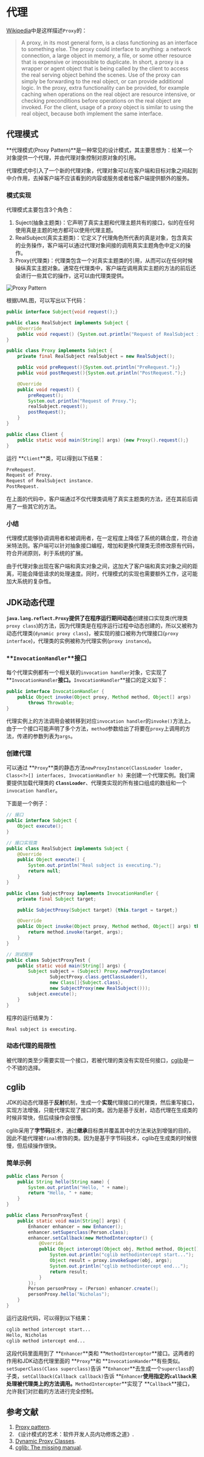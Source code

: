 # 代理
[Wikipedia](https://en.wikipedia.org/wiki/Proxy_pattern#Java)中是这样描述`Proxy`的：
> A proxy, in its most general form, is a class functioning as an interface to something else. The proxy could interface to anything: a network connection, a large object in memory, a file, or some other resource that is expensive or impossible to duplicate. In short, a proxy is a wrapper or agent object that is being called by the client to access the real serving object behind the scenes. Use of the proxy can simply be forwarding to the real object, or can provide additional logic. In the proxy, extra functionality can be provided, for example caching when operations on the real object are resource intensive, or checking preconditions before operations on the real object are invoked. For the client, usage of a proxy object is similar to using the real object, because both implement the same interface.

## 代理模式
**代理模式(Proxy Pattern)**是一种常见的设计模式，其主要思想为：给某一个对象提供一个代理，并由代理对象控制对原对象的引用。

代理模式中引入了一个新的代理对象，代理对象可以在客户端和目标对象之间起到中介作用，去掉客户端不应该看到的内容或服务或者给客户端提供额外的服务。

### 模式实现
代理模式主要包含3个角色：
1. Suject(抽象主题类)：它声明了真实主题和代理主题共有的接口，似的在任何使用真是主题的地方都可以使用代理主题。
2. RealSubject(真实主题类)：它定义了代理角色所代表的真是对象，包含真实的业务操作，客户端可以通过代理对象间接的调用真实主题角色中定义的操作。
3. Proxy(代理类)：代理类包含一个对真实主题类的引用，从而可以在任何时候操纵真实主题对象。通常在代理类中，客户端在调用真实主题的方法的前后还会进行一些其它的操作，这可以由代理类提供。

![Proxy Pattern](images/proxy-pattern.jpg)

根据UML图，可以写出以下代码：
```Java
public interface Subject{void request();}

public class RealSubject implements Subject {
    @Override
    public void request() {System.out.println("Request of RealSubject instance.");}
}

public class Proxy implements Subject {
    private final RealSubject realSubject = new RealSubject();

    public void preRequest(){System.out.println("PreRequest.");}
    public void postRequest(){System.out.println("PostRequest.");}

    @Override
    public void request() {
        preRequest();
        System.out.println("Request of Proxy.");
        realSubject.request();
        postRequest();
    }
}

public class Client {
    public static void main(String[] args) {new Proxy().request();}
}
```
运行 **`Client`**类，可以得到以下结果：
```txt
PreRequest.
Request of Proxy.
Request of RealSubject instance.
PostRequest.
```
在上面的代码中，客户端通过不仅代理类调用了真实主题类的方法，还在其前后调用了一些其它的方法。

### 小结
代理模式能够协调调用者和被调用者，在一定程度上降低了系统的耦合度，符合迪米特法则。客户端可以针对抽象接口编程，增加和更换代理类无须修改原有代码，符合开闭原则，利于系统的扩展。

由于代理对象出现在客户端和真实对象之间，这加大了客户端和真实对象之间的距离，可能会降低请求的处理速度。同时，代理模式的实现也需要额外工作，这可能加大系统的复杂性。

## JDK动态代理
**`java.lang.reflect.Proxy`**提供了在程序运行期间**动态**创建接口实现类(代理类`proxy class`)的方法，因为代理类是在程序运行过程中动态创建的，所以又被称为动态代理类(`dynamic proxy class`)，被实现的接口被称为代理接口(`proxy interface`)，代理类的实例被称为代理实例(`proxy instance`)。

### **`InvocationHandler`**接口
每个代理实例都有一个相关联的`invocation handler`对象，它实现了 **`InvocationHandler`**接口。**`InvocationHandler`**接口的定义如下：
```Java
public interface InvocationHandler {
    public Object invoke(Object proxy, Method method, Object[] args)
        throws Throwable;
}
```
代理实例上的方法调用会被转移到对应`invocation handler`的`invoke()`方法上。
由于一个接口可能声明了多个方法，`method`参数给出了将要在`proxy`上调用的方法，传递的参数列表为`args`。

### 创建代理
可以通过 **`Proxy`**类的静态方法`newProxyInstance(ClassLoader loader, Class<?>[] interfaces, InvocationHandler h) `来创建一个代理实例。我们需要提供加载代理类的 **`ClassLoader`**、代理类实现的所有接口组成的数组和一个`invocation handler`。

下面是一个例子：
```Java
// 接口
public interface Subject {
    Object execute();
}

// 接口实现类
public class RealSubject implements Subject {
    @Override
    public Object execute() {
        System.out.println("Real subject is executing.");
        return null;
    }
}

public class SubjectProxy implements InvocationHandler {
    private final Subject target;

    public SubjectProxy(Subject target) {this.target = target;}

    @Override
    public Object invoke(Object proxy, Method method, Object[] args) throws Throwable {
        return method.invoke(target, args);
    }
}

// 测试程序
public class SubjectProxyTest {
    public static void main(String[] args) {
        Subject subject = (Subject) Proxy.newProxyInstance(
                SubjectProxy.class.getClassLoader(),
                new Class[]{Subject.class},
                new SubjectProxy(new RealSubject()));
        subject.execute();
    }
}
```
程序的运行结果为：
```txt
Real subject is executing.
```

### 动态代理的局限性
被代理的类至少需要实现一个接口，若被代理的类没有实现任何接口，[cglib](https://github.com/cglib/cglib)是一个不错的选择。

## cglib
JDK的动态代理基于**反射**机制，生成一个**实现**代理接口的代理类，然后重写接口，实现方法增强，只能代理实现了接口的类。因为是基于反射，动态代理在生成类的时候非常快，但后续操作会很慢。

cglib采用了**字节码**技术，通过**继承**目标类并覆盖其中的方法来达到增强的目的，因此不能代理被`final`修饰的类。因为是基于字节码技术，cglib在生成类的时候很慢，但后续操作很快。

### 简单示例
```Java
public class Person {
    public String hello(String name) {
        System.out.println("Hello, " + name);
        return "Hello, " + name;
    }
}

public class PersonProxyTest {
    public static void main(String[] args) {
        Enhancer enhancer = new Enhancer();
        enhancer.setSuperclass(Person.class);
        enhancer.setCallback(new MethodInterceptor() {
            @Override
            public Object intercept(Object obj, Method method, Object[] args, MethodProxy proxy) throws Throwable {
                System.out.println("cglib methodintercept start...");
                Object result = proxy.invokeSuper(obj, args);
                System.out.println("cglib methodintercept end...");
                return result;
            }
        });
        Person personProxy = (Person) enhancer.create();
        personProxy.hello("Nicholas");
    }
}
```
运行这段代码，可以得到以下结果：
```txt
cglib method intercept start...
Hello, Nicholas
cglib method intercept end...
```
这段代码里面用到了 **`Enhancer`**类和 **`MethodInterceptor`**接口。这两者的作用和JDK动态代理里面的 **`Proxy`**和 **`InvocationHander`**有些类似。`setSuperClass(Class superclass)`告诉 **`Enhancer`**去生成一个`superclass`的子类，`setCallback(Callback callback)`告诉 **`Enhancer`**使用指定的`callback`来处理被代理类上的方法调用。**`MethodIntercepter`**实现了 **`Callback`**接口，允许我们对拦截的方法进行完全控制。

## 参考文献
1. [Proxy pattern](https://en.wikipedia.org/wiki/Proxy_pattern#Java).
2. 《设计模式的艺术：软件开发人员内功修炼之道》.
3. [Dynamic Proxy Classes](https://docs.oracle.com/javase/8/docs/technotes/guides/reflection/proxy.html).
4. [cglib: The missing manual](http://mydailyjava.blogspot.com/2013/11/cglib-missing-manual.html).